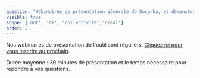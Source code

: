 ```yaml
---
question: "Webinaires de présentation générale de Docurba, et démonstration des fonctionnalités."
visible: true
scope: ['ddt', 'be', 'collectivite','dreal']
order: 2
---
```


Nos webinaires de présentation de l'outil sont régulièrs. [Cliquez ici pour vous inscrire au prochain]([https://tally.so/r/mBKlg4](https://app.livestorm.co/mte/docurba-presentation-generale-et-demonstration-des-fonctionnalites?s=964b2522-9697-4c3a-a862-693bd626e90d)https://app.livestorm.co/mte/docurba-presentation-generale-et-demonstration-des-fonctionnalites?s=964b2522-9697-4c3a-a862-693bd626e90d). 

Durée moyenne : 30 minutes de présentation et le temps nécessaire pour répondre à vos questions. 
